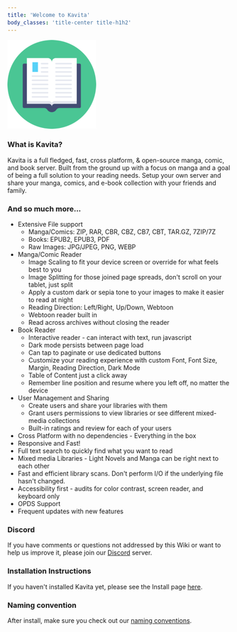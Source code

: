 ```yaml
---
title: 'Welcome to Kavita'
body_classes: 'title-center title-h1h2'
---
```


![kavita-logo3](kavita-logo3.png "kavita-logo3")
### What is Kavita?   

Kavita is a full fledged, fast, cross platform, & open-source manga, comic, and book server. Built from the ground up with a focus on manga and a goal of being a full solution to your reading needs. Setup your own server and share your manga, comics, and e-book collection with your friends and family.

### And so much more...

* Extensive File support
    * Manga/Comics: ZIP, RAR, CBR, CBZ, CB7, CBT, TAR.GZ, 7ZIP/7Z
    * Books: EPUB2, EPUB3, PDF
    * Raw Images: JPG/JPEG, PNG, WEBP
* Manga/Comic Reader
    * Image Scaling to fit your device screen or override for what feels best to you
    * Image Splitting for those joined page spreads, don't scroll on your tablet, just split
    * Apply a custom dark or sepia tone to your images to make it easier to read at night
    * Reading Direction: Left/Right, Up/Down, Webtoon
    * Webtoon reader built in
    * Read across archives without closing the reader
* Book Reader
    * Interactive reader - can interact with text, run javascript
    * Dark mode persists between page load
    * Can tap to paginate or use dedicated buttons
    * Customize your reading experience with custom Font, Font Size, Margin, Reading Direction, Dark Mode
    * Table of Content just a click away
    * Remember line position and resume where you left off, no matter the device
* User Management and Sharing
    * Create users and share your libraries with them
    * Grant users permissions to view libraries or see different mixed-media collections
    * Built-in ratings and review for each of your users
*  Cross Platform with no dependencies - Everything in the box
* Responsive and Fast!
* Full text search to quickly find what you want to read
* Mixed media Libraries - Light Novels and Manga can be right next to each other
* Fast and efficient library scans. Don't perform I/O if the underlying file hasn't changed.
* Accessibility first - audits for color contrast, screen reader, and keyboard only
* OPDS Support
* Frequent updates with new features

### Discord 
If you have comments or questions not addressed by this Wiki or want to help us improve it, please join our [Discord](https://discord.gg/b52wT37kt7) server.

### Installation Instructions

If you haven't installed Kavita yet, please see the Install page [here](https://wiki.kavitareader.com/install). 

### Naming convention
After install, make sure you check out our [naming conventions](https://wiki.kavitareader.com/en/faq/folders-and-file-structure). 

